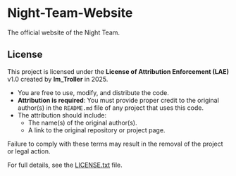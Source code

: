 # Night-Team-Website

The official website of the Night Team.

## License

This project is licensed under the **License of Attribution Enforcement (LAE)** v1.0 created by **Im_Troller** in 2025.

- You are free to use, modify, and distribute the code.
- **Attribution is required**: You must provide proper credit to the original author(s) in the `README.md` file of any project that uses this code.
- The attribution should include:
  - The name(s) of the original author(s).
  - A link to the original repository or project page.

Failure to comply with these terms may result in the removal of the project or legal action.

For full details, see the [LICENSE.txt](https://github.com/printhelloworldasdas/license-of-attribution-enforcement/blob/main/LICENSE.txt) file.
